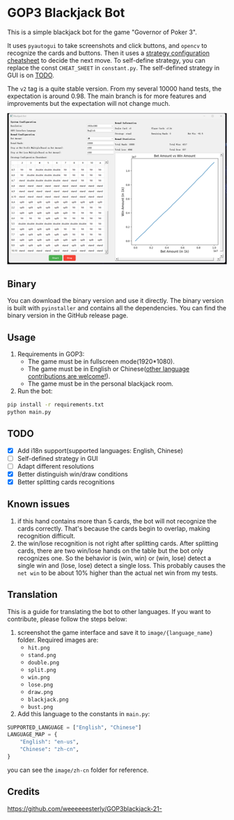 # GOP3 Blackjack Bot
This is a simple blackjack bot for the game "Governor of Poker 3". 

It uses `pyautogui` to take screenshots and click buttons, and `opencv` to recognize the cards and buttons. Then it uses a [strategy configuration cheatsheet](./assets/cheatsheet.png) to decide the next move. To self-define strategy, you can replace the const `CHEAT_SHEET` in `constant.py`. The self-defined strategy in GUI is on [TODO](#todo).

The `v2` tag is a quite stable version. From my several 10000 hand tests, the expectation is around 0.98. The main branch is for more features and improvements but the expectation will not change much.

![demo](./assets/demo.png)
## Binary
You can download the binary version and use it directly. The binary version is built with `pyinstaller` and contains all the dependencies. You can find the binary version in the GitHub release page.

## Usage
1. Requirements in GOP3:
    - The game must be in fullscreen mode(1920*1080).
    - The game must be in English or Chinese([other language contributions are welcome!](#translation)).
    - The game must be in the personal blackjack room.
2. Run the bot:
```bash
pip install -r requirements.txt
python main.py
```
## TODO
- [x] Add i18n support(supported languages: English, Chinese)
- [ ] Self-defined strategy in GUI
- [ ] Adapt different resolutions
- [x] Better distinguish win/draw conditions
- [x] Better splitting cards recognitions

## Known issues
1. if this hand contains more than 5 cards, the bot will not recognize the cards correctly. That's because the cards begin to overlap, making recognition difficult.
2. the win/lose recognition is not right after splitting cards. After splitting cards, there are two win/lose hands on the table but the bot only recognizes one. So the behavior is (win, win) or (win, lose) detect a single win and (lose, lose) detect a single loss. This probably causes the `net win` to be about 10% higher than the actual net win from my tests.

## Translation
This is a guide for translating the bot to other languages. If you want to contribute, please follow the steps below:
1. screenshot the game interface and save it to `image/{language_name}` folder. Required images are:
    - `hit.png`
    - `stand.png`
    - `double.png`
    - `split.png`
    - `win.png`
    - `lose.png`
    - `draw.png`
    - `blackjack.png`
    - `bust.png`
2. Add this language to the constants in `main.py`:
```python
SUPPORTED_LANGUAGE = ["English", "Chinese"]
LANGUAGE_MAP = {
    "English": "en-us",
    "Chinese": "zh-cn",
}
```

you can see the `image/zh-cn` folder for reference.
## Credits
https://github.com/weeeeeesterly/GOP3blackjack-21-
